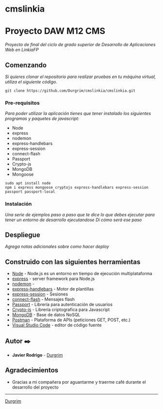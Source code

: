 # cmslinkia
# Proyecto DAW M12 CMS
_Proyecto de final del ciclo de grado superior de Desarrollo de Aplicaciones Web en LinkiaFP_

## Comenzando
_Si quieres clonar el repositorio para realizar pruebas en tu máquina virtual, utiliza el siguiente código._

```
git clone https://github.com/Durgrim/cmslinkia/cmslinkia.git
```

### Pre-requisitos
_Para poder utilizar la aplicación tienes que tener instalado los siguientes programas y paquetes de javascript:_
* Node
* express
* nodemon
* express-handlebars
* express-session
* connect-flash
* Passport
* Crypto-js
* MongoDB
* Mongoose
```
sudo apt install node
npm i express mongoose cryptojs express-handlebars express-session passport passport-local
```

### Instalación
_Una serie de ejemplos paso a paso que te dice lo que debes ejecutar para tener un entorno de desarrollo ejecutandose_
_Dí cómo será ese paso_

## Despliegue
_Agrega notas adicionales sobre como hacer deploy_

## Construido con las siguientes herramientas

* [Node](https://nodejs.org) - Node.js es un entorno en tiempo de ejecución multiplataforma
* [express](https://expressjs.com/) - server framework para Node.js
* [nodemon](https://www.npmjs.com/package/nodemon) - 
* [express-handlebars](https://github.com/express-handlebars/express-handlebars) - Motor de plantillas
* [express-session](https://www.npmjs.com/package/express-session) - Sesiones
* [connect-flash](https://www.npmjs.com/package/connect-flash) - Mensajes flash
* [Passport](https://www.passportjs.org/) - Librería para autenticación de usuarios
* [Crypto-js](https://cryptojs.gitbook.io/docs/) - Librería criptografica para Javascript
* [MongoDB](https://www.mongodb.com/) - Base de datos NoSQL
* [Postman](https://www.postman.com/) - Plataforma de APIs (peticiones GET, POST, etc.)
* [Visual Studio Code](https://code.visualstudio.com/) - editor de código fuente


## Autor ✒️
* **Javier Rodrigo** - [Durgrim](https://github.com/durgrim)

## Agradecimientos
* Gracias a mi compañera por aguantarme y traerme café durante el desarrollo del proyecto

---
[Durgrim](https://github.com/durgrim)
